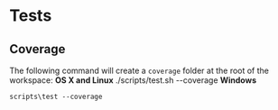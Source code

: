 # Tests

## Coverage
The following command will create a `coverage` folder at the root of the workspace:
**OS X and Linux**
	./scripts/test.sh --coverage
**Windows**

	scripts\test --coverage
